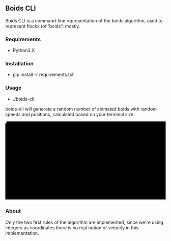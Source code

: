 ## Boids CLI

Boids CLI is a command-line representation of the boids algorithm, used to represent flocks (of 'boids') mostly.

### Requirements

- Python3.X

### Installation

- pip install -r requirements.txt

### Usage

- ./boids-cli

boids-cli will generate a random number of animated boids with random speeds and positions, calculated based on your terminal size.

![screenshot](https://raw.githubusercontent.com/lp1dev/boids-cli/master/boids.gif)

### About

Only the two first rules of the algorithm are implemented, since we're using integers as coordinates there is no real notion of velocity in this implementation.

